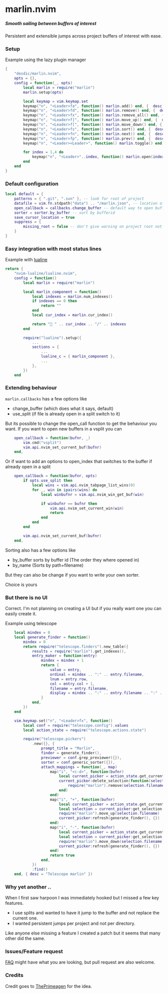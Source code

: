 # marlin.nvim
##### Smooth sailing between buffers of interest

Persistent and extensible jumps across project buffers of interest with ease.

### Setup

Example using the lazy plugin manager

```lua
{
    "desdic/marlin.nvim",
    opts = {},
    config = function(_, opts)
        local marlin = require("marlin")
        marlin.setup(opts)

        local keymap = vim.keymap.set
        keymap("n", "<Leader>fa", function() marlin.add() end, {  desc = "add file" })
        keymap("n", "<Leader>fd", function() marlin.remove() end, {  desc = "remove file" })
        keymap("n", "<Leader>fx", function() marlin.remove_all() end, {  desc = "remove all for current project" })
        keymap("n", "<Leader>f]", function() marlin.move_up() end, {  desc = "move up" })
        keymap("n", "<Leader>f[", function() marlin.move_down() end, {  desc = "move down" })
        keymap("n", "<Leader>fs", function() marlin.sort() end, {  desc = "sort" })
        keymap("n", "<Leader>fn", function() marlin.next() end, {  desc = "open next index" })
        keymap("n", "<Leader>fp", function() marlin.prev() end, {  desc = "open previous index" })
        keymap("n", "<Leader><Leader>", function() marlin.toggle() end, {  desc = "toggle cur/last open index" })

        for index = 1,4 do
            keymap("n", "<Leader>"..index, function() marlin.open(index) end, {  desc = "goto "..index })
        end
    end
}
```

### Default configuration

```lua
local default = {
    patterns = { ".git", ".svn" }, -- look for root of project
    datafile = vim.fn.stdpath("data") .. "/marlin.json", -- location of data file
    open_callback = callbacks.change_buffer -- default way to open buffer
    sorter = sorter.by_buffer -- sort by bufferid
    save_cursor_location = true
    suppress = {
        missing_root = false -- don't give warning on project root not found
    }
}
```

### Easy integration with most status lines

Example with [lualine](https://github.com/nvim-lualine/lualine.nvim)

```lua
return {
    "nvim-lualine/lualine.nvim",
    config = function()
        local marlin = require("marlin")

        local marlin_component = function()
            local indexes = marlin.num_indexes()
            if indexes == 0 then
                return ""
            end
            local cur_index = marlin.cur_index()

            return " " .. cur_index .. "/" .. indexes
        end

        require("lualine").setup({
            ...
            sections = {
                ...
                lualine_c = { marlin_component },
                ...
            },
        })
    end
```

### Extending behaviour

`marlin.callbacks` has a few options like

- change_buffer (which does what it says, default)
- use_split (if file is already open in a split switch to it)

But its possible to change the open_call function to get the behaviour you want. If you want to open new buffers in a vsplit you can

```lua
    open_callback = function(bufnr, _)
        vim.cmd("vsplit")
        vim.api.nvim_set_current_buf(bufnr)
    end,
```

Or if want to add an options to open_index that switches to the buffer if already open in a split

```lua
    open_callback = function(bufnr, opts)
        if opts.use_split then
            local wins = vim.api.nvim_tabpage_list_wins(0)
            for _, win in ipairs(wins) do
                local winbufnr = vim.api.nvim_win_get_buf(win)

                if winbufnr == bufnr then
                    vim.api.nvim_set_current_win(win)
                    return
                end
            end
        end

        vim.api.nvim_set_current_buf(bufnr)
    end,
```

Sorting also has a few options like

- by_buffer sorts by buffer id (The order they where opened in)
- by_name (Sorts by path+filename)

But they can also be change if you want to write your own sorter.

Choice is yours

### But there is no UI

Correct. I'm not planning on creating a UI but if you really want one you can easily create it.

Example using telescope

```lua
    local mindex = 0
    local generate_finder = function()
        mindex = 0
        return require("telescope.finders").new_table({
            results = require("marlin").get_indexes(),
            entry_maker = function(entry)
                mindex = mindex + 1
                return {
                    value = entry,
                    ordinal = mindex .. ":" .. entry.filename,
                    lnum = entry.row,
                    col = entry.col + 1,
                    filename = entry.filename,
                    display = mindex .. ":" .. entry.filename .. ":" .. entry.row .. ":" .. entry.col,
                }
            end,
        })
    end

    vim.keymap.set("n", "<Leader>fx", function()
        local conf = require("telescope.config").values
        local action_state = require("telescope.actions.state")

        require("telescope.pickers")
            .new({}, {
                prompt_title = "Marlin",
                finder = generate_finder(),
                previewer = conf.grep_previewer({}),
                sorter = conf.generic_sorter({}),
                attach_mappings = function(_, map)
                    map("i", "<c-d>", function(bufnr)
                        local current_picker = action_state.get_current_picker(bufnr)
                        current_picker:delete_selection(function(selection)
                            require("marlin").remove(selection.filename)
                        end)
                    end)
                    map("i", "+", function(bufnr)
                        local current_picker = action_state.get_current_picker(bufnr)
                        local selection = current_picker:get_selection()
                        require("marlin").move_up(selection.filename)
                        current_picker:refresh(generate_finder(), {})
                    end)
                    map("i", "-", function(bufnr)
                        local current_picker = action_state.get_current_picker(bufnr)
                        local selection = current_picker:get_selection()
                        require("marlin").move_down(selection.filename)
                        current_picker:refresh(generate_finder(), {})
                    end)
                    return true
                end,
            })
            :find()
    end, { desc = "Telescope marlin" })
```

### Why yet another ..

When I first saw harpoon I was immediately hooked but I missed a few key features.

 - I use splits and wanted to have it jump to the buffer and not replace the current one.
 - I wanted persistent jumps per project and not per directory.

Like anyone else missing a feature I created a patch but it seems that many other did the same.

### Issues/Feature request

[FAQ](FAQ.md) might have what you are looking, but pull request are also welcome.

### Credits

Credit goes to [ThePrimeagen](https://github.com/ThePrimeagen/harpoon/) for the idea.
